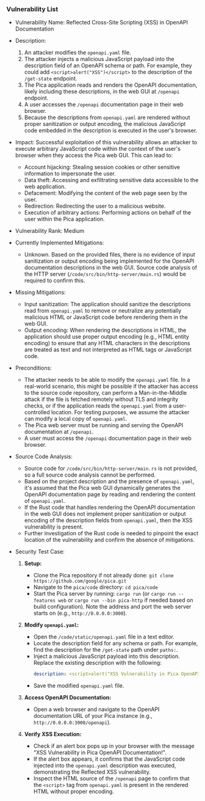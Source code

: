 ### Vulnerability List

* Vulnerability Name: Reflected Cross-Site Scripting (XSS) in OpenAPI Documentation

* Description:
    1. An attacker modifies the `openapi.yaml` file.
    2. The attacker injects a malicious JavaScript payload into the description field of an OpenAPI schema or path. For example, they could add `<script>alert("XSS")</script>` to the description of the `/get-state` endpoint.
    3. The Pica application reads and renders the OpenAPI documentation, likely including these descriptions, in the web GUI at `/openapi` endpoint.
    4. A user accesses the `/openapi` documentation page in their web browser.
    5. Because the descriptions from `openapi.yaml` are rendered without proper sanitization or output encoding, the malicious JavaScript code embedded in the description is executed in the user's browser.

* Impact:
    Successful exploitation of this vulnerability allows an attacker to execute arbitrary JavaScript code within the context of the user's browser when they access the Pica web GUI. This can lead to:
    - Account hijacking: Stealing session cookies or other sensitive information to impersonate the user.
    - Data theft: Accessing and exfiltrating sensitive data accessible to the web application.
    - Defacement: Modifying the content of the web page seen by the user.
    - Redirection: Redirecting the user to a malicious website.
    - Execution of arbitrary actions: Performing actions on behalf of the user within the Pica application.

* Vulnerability Rank: Medium

* Currently Implemented Mitigations:
    - Unknown. Based on the provided files, there is no evidence of input sanitization or output encoding being implemented for the OpenAPI documentation descriptions in the web GUI. Source code analysis of the HTTP server (`/code/src/bin/http-server/main.rs`) would be required to confirm this.

* Missing Mitigations:
    - Input sanitization: The application should sanitize the descriptions read from `openapi.yaml` to remove or neutralize any potentially malicious HTML or JavaScript code before rendering them in the web GUI.
    - Output encoding: When rendering the descriptions in HTML, the application should use proper output encoding (e.g., HTML entity encoding) to ensure that any HTML characters in the descriptions are treated as text and not interpreted as HTML tags or JavaScript code.

* Preconditions:
    - The attacker needs to be able to modify the `openapi.yaml` file. In a real-world scenario, this might be possible if the attacker has access to the source code repository, can perform a Man-in-the-Middle attack if the file is fetched remotely without TLS and integrity checks, or if the application reads the `openapi.yaml` from a user-controlled location. For testing purposes, we assume the attacker can modify a local copy of `openapi.yaml`.
    - The Pica web server must be running and serving the OpenAPI documentation at `/openapi`.
    - A user must access the `/openapi` documentation page in their web browser.

* Source Code Analysis:
    - Source code for `/code/src/bin/http-server/main.rs` is not provided, so a full source code analysis cannot be performed.
    - Based on the project description and the presence of `openapi.yaml`, it's assumed that the Pica web GUI dynamically generates the OpenAPI documentation page by reading and rendering the content of `openapi.yaml`.
    - If the Rust code that handles rendering the OpenAPI documentation in the web GUI does not implement proper sanitization or output encoding of the description fields from `openapi.yaml`, then the XSS vulnerability is present.
    - Further investigation of the Rust code is needed to pinpoint the exact location of the vulnerability and confirm the absence of mitigations.

* Security Test Case:
    1. **Setup:**
        - Clone the Pica repository if not already done: `git clone https://github.com/google/pica.git`
        - Navigate to the `pica/code` directory: `cd pica/code`
        - Start the Pica server by running: `cargo run` (or `cargo run --features web` or `cargo run --bin pica-http` if needed based on build configuration). Note the address and port the web server starts on (e.g., `http://0.0.0.0:3000`).

    2. **Modify `openapi.yaml`:**
        - Open the `/code/static/openapi.yaml` file in a text editor.
        - Locate the description field for any schema or path. For example, find the description for the `/get-state` path under `paths:`.
        - Inject a malicious JavaScript payload into this description. Replace the existing description with the following:
          ```yaml
          description: <script>alert("XSS Vulnerability in Pica OpenAPI Documentation!")</script> This is a vulnerable description.
          ```
        - Save the modified `openapi.yaml` file.

    3. **Access OpenAPI Documentation:**
        - Open a web browser and navigate to the OpenAPI documentation URL of your Pica instance (e.g., `http://0.0.0.0:3000/openapi`).

    4. **Verify XSS Execution:**
        - Check if an alert box pops up in your browser with the message "XSS Vulnerability in Pica OpenAPI Documentation!".
        - If the alert box appears, it confirms that the JavaScript code injected into the `openapi.yaml` description was executed, demonstrating the Reflected XSS vulnerability.
        - Inspect the HTML source of the `/openapi` page to confirm that the `<script>` tag from `openapi.yaml` is present in the rendered HTML without proper encoding.